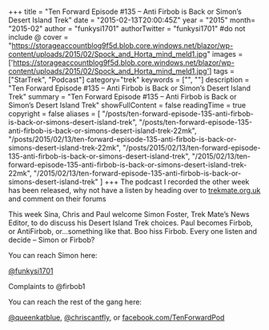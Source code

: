 +++
title = "Ten Forward Episode #135 – Anti Firbob is Back or Simon’s Desert Island Trek"
date = "2015-02-13T20:00:45Z"
year = "2015"
month= "2015-02"
author = "funkysi1701"
authorTwitter = "funkysi1701" #do not include @
cover = "https://storageaccountblog9f5d.blob.core.windows.net/blazor/wp-content/uploads/2015/02/Spock_and_Horta_mind_meld1.jpg"
images =['https://storageaccountblog9f5d.blob.core.windows.net/blazor/wp-content/uploads/2015/02/Spock_and_Horta_mind_meld1.jpg']
tags = ["StarTrek", "Podcast"]
category="trek"
keywords = ["", ""]
description =  "Ten Forward Episode #135 – Anti Firbob is Back or Simon’s Desert Island Trek"
summary = "Ten Forward Episode #135 – Anti Firbob is Back or Simon’s Desert Island Trek"
showFullContent = false
readingTime = true
copyright = false
aliases = [
    "/posts/ten-forward-episode-135-anti-firbob-is-back-or-simons-desert-island-trek",
    "/posts/ten-forward-episode-135-anti-firbob-is-back-or-simons-desert-island-trek-22mk",
    "/posts/2015/02/13/ten-forward-episode-135-anti-firbob-is-back-or-simons-desert-island-trek-22mk",
    "/posts/2015/02/13/ten-forward-episode-135-anti-firbob-is-back-or-simons-desert-island-trek",
    "/2015/02/13/ten-forward-episode-135-anti-firbob-is-back-or-simons-desert-island-trek-22mk",
    "/2015/02/13/ten-forward-episode-135-anti-firbob-is-back-or-simons-desert-island-trek"
]
+++
The podcast I recorded the other week has been released, why not have a listen by heading over to [trekmate.org.uk](http://www.trekmate.org.uk/ten-forward-episode-135-anti-firbob-is-back-or-simons-desert-island-trek/) and comment on their forums

This week Sina, Chris and Paul welcome Simon Foster, Trek Mate’s News Editor, to do discuss his Desert Island Trek choices.  Paul becomes Firbob, or AntiFirbob, or...something like that.  Boo hiss Firbob.  Every one listen and decide – Simon or Firbob?

You can reach Simon here:

[@funkysi1701](https://twitter.com/funkysi1701)

Complaints to @firbob1

You can reach the rest of the gang here:

[@queenkatblue](https://twitter.com/queenkatblue), [@chriscantfly](https://twitter.com/chriscantfly), or [facebook.com/TenForwardPod](https://www.facebook.com/TenForwardPod)